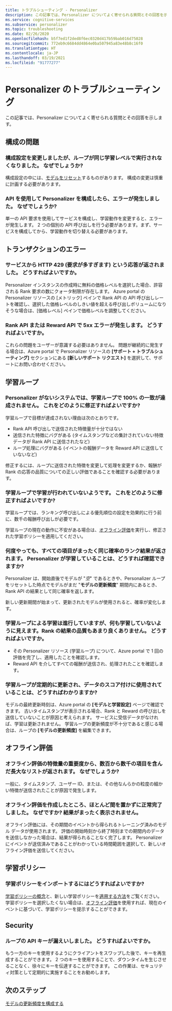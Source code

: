 ```yaml
---
title: トラブルシューティング - Personalizer
description: この記事では、Personalizer についてよく寄せられる質問とその回答を示します。
ms.service: cognitive-services
ms.subservice: personalizer
ms.topic: troubleshooting
ms.date: 02/26/2020
ms.openlocfilehash: b5f7ed1f2ded8f6ec0320d417b59bab016d75028
ms.sourcegitcommit: 772eb9c6684dd4864e0ba507945a83e48b8c16f0
ms.translationtype: HT
ms.contentlocale: ja-JP
ms.lasthandoff: 03/19/2021
ms.locfileid: "91777277"
---
```

# <a name="personalizer-troubleshooting"></a>Personalizer のトラブルシューティング

この記事では、Personalizer についてよく寄せられる質問とその回答を示します。

## <a name="configuration-issues"></a>構成の問題

### <a name="i-changed-a-configuration-setting-and-now-my-loop-isnt-performing-at-the-same-learning-level-what-happened"></a>構成設定を変更しましたが、ループが同じ学習レベルで実行されなくなりました。 なぜでしょうか?

構成設定の中には、[モデルをリセット](how-to-settings.md#settings-that-include-resetting-the-model)するものがあります。 構成の変更は慎重に計画する必要があります。

### <a name="when-configuring-personalizer-with-the-api-i-received-an-error-what-happened"></a>API を使用して Personalizer を構成したら、エラーが発生しました。 なぜでしょうか?

単一の API 要求を使用してサービスを構成し、学習動作を変更すると、エラーが発生します。 2 つの個別の API 呼び出しを行う必要があります。まず、サービスを構成してから、学習動作を切り替える必要があります。

## <a name="transaction-errors"></a>トランザクションのエラー

### <a name="i-get-an-http-429-too-many-requests-response-from-the-service-what-can-i-do"></a>サービスから HTTP 429 (要求が多すぎます) という応答が返されました。 どうすればよいですか。

Personalizer インスタンスの作成時に無料の価格レベルを選択した場合、許容される Rank 要求の数にクォータ制限が存在します。 Azure portal の Personalizer リソースの [メトリック] ペインで Rank API の API 呼び出しレートを確認し、選択した価格レベルのしきい値を超える呼び出しボリュームになりそうな場合は、[価格レベル] ペインで価格レベルを調整してください。

### <a name="im-getting-a-5xx-error-on-rank-or-reward-apis-what-should-i-do"></a>Rank API または Reward API で 5xx エラーが発生します。 どうすればよいですか。

これらの問題をユーザーが意識する必要はありません。 問題が継続的に発生する場合は、Azure portal で Personalizer リソースの **[サポート + トラブルシューティング]** セクションにある **[新しいサポート リクエスト]** を選択して、サポートにお問い合わせください。

## <a name="learning-loop"></a>学習ループ

### <a name="the-learning-loop-doesnt-attain-a-100-match-to-the-system-without-personalizer-how-do-i-fix-this"></a>Personalizer がないシステムでは、学習ループで 100% の一致が達成されません。 これをどのように修正すればよいですか?

学習ループで目標が達成されない理由は次のとおりです。
* Rank API 呼び出しで送信された特徴量が十分ではない
* 送信された特徴にバグがある (タイムスタンプなどの集計されていない特徴データが Rank API に送信されたなど)
* ループ処理にバグがある (イベントの報酬データを Reward API に送信していないなど)

修正するには、ループに送信された特徴を変更して処理を変更するか、報酬が Rank の応答の品質についての正しい評価であることを確認する必要があります。

### <a name="the-learning-loop-doesnt-seem-to-learn-how-do-i-fix-this"></a>学習ループで学習が行われていないようです。 これをどのように修正すればよいですか?

学習ループでは、ランキング呼び出しによる優先順位の設定を効果的に行う前に、数千の報酬呼び出しが必要です。

学習ループの現在の動作に不安がある場合は、[オフライン評価](concepts-offline-evaluation.md)を実行し、修正された学習ポリシーを適用してください。

### <a name="i-keep-getting-rank-results-with-all-the-same-probabilities-for-all-items-how-do-i-know-personalizer-is-learning"></a>何度やっても、すべての項目がまったく同じ確率のランク結果が返されます。 Personalizer が学習していることは、どうすれば確認できますか?

Personalizer は、開始直後でモデルが "_空_" であるときや、Personalizer ループをリセットした時点でモデルがまだ "**モデルの更新頻度**" 期間内にあるとき、Rank API の結果として同じ確率を返します。

新しい更新期間が始まって、更新されたモデルが使用されると、確率が変化します。

### <a name="the-learning-loop-was-learning-but-seems-to-not-learn-anymore-and-the-quality-of-the-rank-results-isnt-that-good-what-should-i-do"></a>学習ループによる学習は進行していますが、何も学習していないように見えます。Rank の結果の品質もあまり良くありません。 どうすればよいですか。

* その Personalizer リソース (学習ループ) について、Azure portal で 1 回の評価を完了し、適用したことを確認します。
* Reward API を介してすべての報酬が送信され、処理されたことを確認します。

### <a name="how-do-i-know-that-the-learning-loop-is-getting-updated-regularly-and-is-used-to-score-my-data"></a>学習ループが定期的に更新され、データのスコア付けに使用されていることは、どうすればわかりますか?

モデルの最終更新時刻は、Azure portal の **[モデルと学習設定]** ページで確認できます。 古いタイムスタンプが表示される場合、Rank と Reward の呼び出しを送信していないことが原因と考えられます。 サービスに受信データがなければ、学習は更新されません。 学習ループの更新頻度が不十分であると感じる場合は、ループの **[モデルの更新頻度]** を編集できます。

## <a name="offline-evaluations"></a>オフライン評価

### <a name="an-offline-evaluations-feature-importance-returns-a-long-list-with-hundreds-or-thousands-of-items-what-happened"></a>オフライン評価の特徴量の重要度から、数百から数千の項目を含んだ長大なリストが返されます。 なぜでしょうか?

一般に、タイムスタンプ、ユーザー ID、または、その他なんらかの粒度の細かい特徴が送信されたことが原因で発生します。

### <a name="i-created-an-offline-evaluation-and-it-succeeded-almost-instantly-why-is-that-i-dont-see-any-results"></a>オフライン評価を作成したところ、ほとんど間を置かずに正常完了しました。 なぜですか? 結果がまったく表示されません。

オフライン評価には、その期間のイベントから得られるトレーニング済みのモデル データが使用されます。 評価の開始時刻から終了時刻までの期間内のデータを送信しなかった場合は、結果が得られることなく完了します。 Personalizer にイベントが送信済みであることがわかっている時間範囲を選択して、新しいオフライン評価を送信してください。

## <a name="learning-policy"></a>学習ポリシー

### <a name="how-do-i-import-a-learning-policy"></a>学習ポリシーをインポートするにはどうすればよいですか?

[学習ポリシーの概念](concept-active-learning.md#understand-learning-policy-settings)と、新しい学習ポリシーを[適用する方法](how-to-manage-model.md)をご覧ください。 学習ポリシーを選択したくない場合は、[オフライン評価](how-to-offline-evaluation.md)を使用すれば、現在のイベントに基づいて、学習ポリシーを提示することができます。


## <a name="security"></a>Security

### <a name="the-api-key-for-my-loop-has-been-compromised-what-can-i-do"></a>ループの API キーが漏えいしました。 どうすればよいですか。

もう一方のキーを使用するようにクライアントをスワップした後で、キーを再生成することができます。 2 つのキーを使用することで、ダウンタイムを生じさせることなく、徐々にキーを伝達することができます。 この作業は、セキュリティ対策として定期的に実施することをお勧めします。


## <a name="next-steps"></a>次のステップ

[モデルの更新頻度を構成する](how-to-settings.md#model-update-frequency)